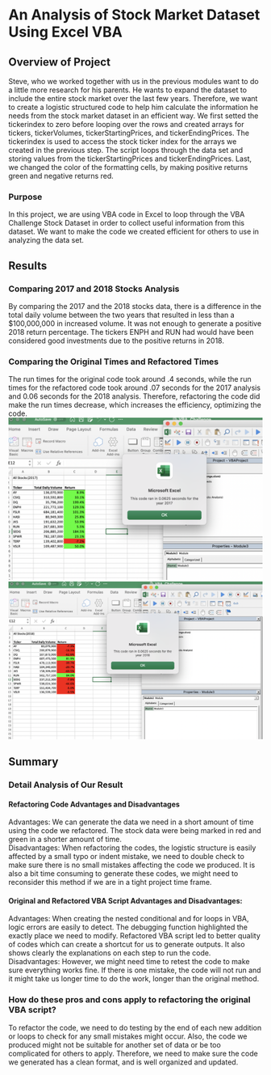 # An Analysis of Stock Market Dataset Using Excel VBA

## Overview of Project
Steve, who we worked together with us in the previous modules want to do a little more research for his parents. He wants to expand the dataset to include the entire stock market over the last few years. Therefore, we want to create a logistic structured code to help him calculate the information he needs from the stock market dataset in an efficient way. We first setted the tickerindex to zero before looping over the rows and created arrays for tickers, tickerVolumes, tickerStartingPrices, and tickerEndingPrices. The tickerindex is used to access the stock ticker index for the arrays we created in the previous step. The script loops through the data set and storing values from the tickerStartingPrices and tickerEndingPrices. Last, we changed the color of the formatting cells, by making positive returns green and negative returns red. 
### Purpose
In this project, we are using VBA code in Excel to loop through the VBA Challenge Stock Dataset in order to collect useful information from this dataset. We want to make the code we created efficient for others to use in analyzing the data set. 
## Results
### Comparing 2017 and 2018 Stocks Analysis
By comparing the 2017 and the 2018 stocks data, there is a difference in the total daily volume between the two years that resulted in less than a $100,000,000 in increased volume. It was not enough to generate a positive 2018 return percentage. The tickers ENPH and RUN had would have been considered good investments due to the positive returns in 2018.
### Comparing the Original Times and Refactored Times 
The run times for the original code took around .4 seconds, while the run times for the refactored code took around .07 seconds for the 2017 analysis and 0.06 seconds for the 2018 analysis. Therefore, refactoring the code did make the run times decrease, which increases the efficiency, optimizing the code.
![This is an image](https://github.com/sherryli1116/ExcelVBA_Stock_Analysis/blob/main/resources/VBA_Challenge_2017.png)
![This is an image](https://github.com/sherryli1116/ExcelVBA_Stock_Analysis/blob/main/resources/VBA_Challenge_2018.png)
## Summary
### Detail Analysis of Our Result
#### Refactoring Code Advantages and Disadvantages
Advantages: We can generate the data we need in a short amount of time using the code we refactored. The stock data were being marked in red and green in a shorter amount of time.\
Disadvantages: When refactoring the codes, the logistic structure is easily affected by a small typo or indent mistake, we need to double check to make sure there is no small mistakes affecting the code we produced. It is also a bit time consuming to generate these codes, we might need to reconsider this method if we are in a tight project time frame.
#### Original and Refactored VBA Script Advantages and Disadvantages:
Advantages: When creating the nested conditional and for loops in VBA, logic errors are easily to detect. The debugging function highlighted the exactly place we need to modify. Refactored VBA script led to better quality of codes which can create a shortcut for us to generate outputs. It also shows clearly the explanations on each step to run the code.\
Disadvantages: However, we might need time to retest the code to make sure everything works fine. If there is one mistake, the code will not run and it might take us longer time to do the work, longer than the original method. 
### How do these pros and cons apply to refactoring the original VBA script?
To refactor the code, we need to do testing by the end of each new addition or loops to check for any small mistakes might occur. Also, the code we produced might not be suitable for another set of data or be too complicated for others to apply. Therefore, we need to make sure the code we generated has a clean format, and is well organized and updated.
